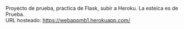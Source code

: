 Proyecto de prueba, practica de Flask, subir a Heroku. La esteica es de Prueba.   
URL hosteado:  https://webappmb1.herokuapp.com/
